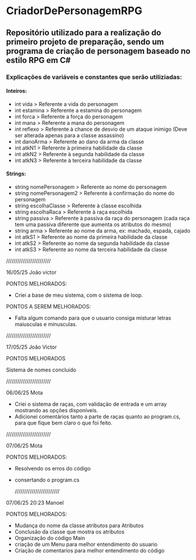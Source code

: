 # CriadorDePersonagemRPG
## Repositório utilizado para a realização do primeiro projeto de preparação, sendo um programa de criação de personagem baseado no estilo RPG em C# 

### Explicações de variáveis e constantes que serão utiliziadas:

#### Inteiros:
- int vida > Referente a vida do personagem
- int estamina > Referente a estamina do personagem
- int forca > Referente a força do personagem
- int mana > Referente a mana do personagem
- int reflexo > Referente à chance de desvio de um ataque inimigo (Deve ser alterada apenas para a classe assassino)
- int danoArma > Referente ao dano da arma da classe
- int atkN1 > Referente à primeira habilidade da classe
- int atkN2 > Referente à segunda habilidade da classe
- int atkN3 > Referente à terceira habilidade da classe


#### Strings:
- string nomePersonagem > Referente ao nome do personagem
- string nomePersonagem2 > Referente à confirmação do nome do personagem
- string escolhaClasse > Referente à classe escolhida
- string escolhaRaca > Referente à raça escolhida
- string passiva > Referente à passiva da raça do personagem (cada raça tem uma passiva diferente que aumenta os atributos do mesmo)
- string arma > Referente ao nome da arma, ex: machado, espada, cajado
- int atkS1 > Referente ao nome da primeira habilidade da classe
- int atkS2 > Referente ao nome da segunda habilidade da classe
- int atkS3 > Referente ao nome da terceira habilidade da classe

  
////////////////////////

16/05/25 João victor

PONTOS MELHORADOS:
- Criei a base de meu sistema, com o sistema de loop.

PONTOS A SEREM MELHORADOS:
- Falta algum comando para que o usuario consiga misturar letras maiusculas e minusculas.

////////////////////////

17/05/25   João Victor

PONTOS MELHORADOS

Sistema de nomes concluido

////////////////////////

06/06/25 Mota

- Criei o sistema de raças, com validação de entrada e um array mostrando as opções disponíveis.
- Adicionei comentários tanto a parte de raças quanto ao program.cs, para que fique bem claro o que foi feito.

////////////////////////

07/06/25 Mota 

PONTOS MELHORADOS:

- Resolvendo os erros do código
- consertando o program.cs

  ////////////////////////

07/06/25 20:23 Manoel

PONTOS MELHORADOS:

- Mudança do nome da classe atributos para Atributos
- Conclusão da classe que mostra os atributos
- Organização do código Main
- criação de um Menu para melhor entendimento do usuario
- Criação de comentarios para melhor entendimento do código
